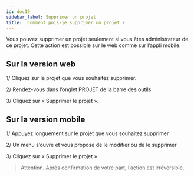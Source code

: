```yaml
---
id: doc19
sidebar_label: Supprimer un projet
title:  Comment puis-je supprimer un projet ?
---
```



Vous pouvez supprimer un projet seulement si vous êtes administrateur de ce projet. Cette action est possible sur le web comme sur l’appli mobile.

## Sur la version web

1/ Cliquez sur le projet que vous souhaitez supprimer.

2/ Rendez-vous dans l’onglet PROJET de la barre des outils.

3/ Cliquez sur « Supprimer le projet ».

## Sur la version mobile

1/ Appuyez longuement sur le projet que vous souhaitez supprimer

2/ Un menu s’ouvre et vous propose de le modifier ou de le supprimer

3/ Cliquez sur « Supprimer le projet »

> Attention. Après confirmation de votre part, l’action est irréversible.
